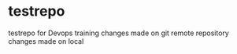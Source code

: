 # testrepo
testrepo for Devops training
changes made on git remote repository
changes made on local
